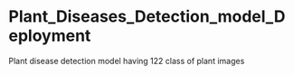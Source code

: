 # Plant_Diseases_Detection_model_Deployment
Plant disease detection model having 122 class of plant images 
